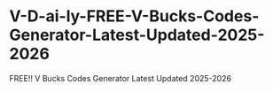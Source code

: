 # V-D-ai-ly-FREE-V-Bucks-Codes-Generator-Latest-Updated-2025-2026
FREE!! V Bucks Codes Generator Latest Updated 2025-2026
